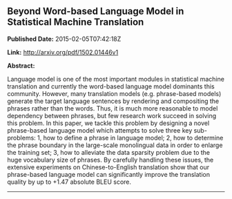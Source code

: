 ## Beyond Word-based Language Model in Statistical Machine Translation

**Published Date:** 2015-02-05T07:42:18Z

**Link:** http://arxiv.org/pdf/1502.01446v1

**Abstract:**

  Language model is one of the most important modules in statistical machine
translation and currently the word-based language model dominants this
community. However, many translation models (e.g. phrase-based models) generate
the target language sentences by rendering and compositing the phrases rather
than the words. Thus, it is much more reasonable to model dependency between
phrases, but few research work succeed in solving this problem. In this paper,
we tackle this problem by designing a novel phrase-based language model which
attempts to solve three key sub-problems: 1, how to define a phrase in language
model; 2, how to determine the phrase boundary in the large-scale monolingual
data in order to enlarge the training set; 3, how to alleviate the data
sparsity problem due to the huge vocabulary size of phrases. By carefully
handling these issues, the extensive experiments on Chinese-to-English
translation show that our phrase-based language model can significantly improve
the translation quality by up to +1.47 absolute BLEU score.


---

